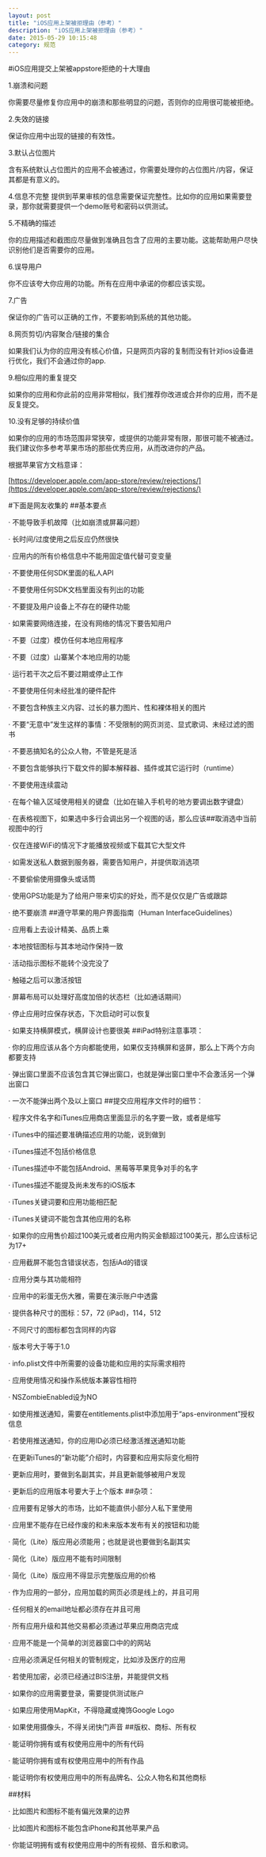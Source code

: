 ```yaml
---
layout: post
title: "iOS应用上架被拒理由（参考）"
description: "iOS应用上架被拒理由（参考）"
date: 2015-05-29 10:15:48
category: 规范
---
```

#iOS应用提交上架被appstore拒绝的十大理由 

1.崩溃和问题

你需要尽量修复你应用中的崩溃和那些明显的问题，否则你的应用很可能被拒绝。

2.失效的链接

保证你应用中出现的链接的有效性。

3.默认占位图片

含有系统默认占位图片的应用不会被通过，你需要处理你的占位图片/内容，保证其都是有意义的。

4.信息不完整
提供到苹果审核的信息需要保证完整性。比如你的应用如果需要登录，那你就需要提供一个demo账号和密码以供测试。

5.不精确的描述

你的应用描述和截图应尽量做到准确且包含了应用的主要功能。这能帮助用户尽快识别他们是否需要你的应用。

6.误导用户

你不应该夸大你应用的功能。所有在应用中承诺的你都应该实现。

7.广告

保证你的广告可以正确的工作，不要影响到系统的其他功能。

8.网页剪切/内容聚合/链接的集合

如果我们认为你的应用没有核心价值，只是网页内容的复制而没有针对ios设备进行优化，我们不会通过你的app.

9.相似应用的重复提交

如果你的应用和你此前的应用非常相似，我们推荐你改进或合并你的应用，而不是反复提交。

10.没有足够的持续价值

如果你的应用的市场范围非常狭窄，或提供的功能非常有限，那很可能不被通过。我们建议你多参考苹果市场的那些优秀应用，从而改进你的产品。


根据苹果官方文档意译：

[https://developer.apple.com/app-store/review/rejections/](https://developer.apple.com/app-store/review/rejections/)

#下面是网友收集的
##基本要点

·         不能导致手机故障（比如崩溃或屏幕问题）

·         长时间/过度使用之后反应仍然很快

·         应用内的所有价格信息中不能用固定值代替可变变量

·         不要使用任何SDK里面的私人API

·         不要使用任何SDK文档里面没有列出的功能

·         不要提及用户设备上不存在的硬件功能

·         如果需要网络连接，在没有网络的情况下要告知用户

·         不要（过度）模仿任何本地应用程序

·         不要（过度）山寨某个本地应用的功能

·         运行若干次之后不要过期或停止工作

·         不要使用任何未经批准的硬件配件

·         不要包含种族主义内容、过长的暴力图片、性和裸体相关的图片

·         不要“无意中”发生这样的事情：不受限制的网页浏览、显式歌词、未经过滤的图书

·         不要恶搞知名的公众人物，不管是死是活

·         不要包含能够执行下载文件的脚本解释器、插件或其它运行时（runtime）

·         不要使用连续震动

·         在每个输入区域使用相关的键盘（比如在输入手机号的地方要调出数字键盘）

·         在表格视图下，如果选中多行会调出另一个视图的话，那么应该##取消选中当前视图中的行

·         仅在连接WiFi的情况下才能播放视频或下载其它大型文件

·         如需发送私人数据到服务器，需要告知用户，并提供取消选项

·         不要偷偷使用摄像头或话筒

·         使用GPS功能是为了给用户带来切实的好处，而不是仅仅是广告或跟踪

·         绝不要崩溃
##遵守苹果的用户界面指南（Human InterfaceGuidelines）

·         应用看上去设计精美、品质上乘

·         本地按钮图标与其本地动作保持一致

·         活动指示图标不能转个没完没了

·         触碰之后可以激活按钮

·         屏幕布局可以处理好高度加倍的状态栏（比如通话期间）

·         停止应用时应保存状态，下次启动时可以恢复

·         如果支持横屏模式，横屏设计也要很美
##iPad特别注意事项：

·         你的应用应该从各个方向都能使用，如果仅支持横屏和竖屏，那么上下两个方向都要支持

·         弹出窗口里面不应该包含其它弹出窗口，也就是弹出窗口里中不会激活另一个弹出窗口

·         一次不能弹出两个及以上窗口
##提交应用程序文件时的细节：

·         程序文件名字和iTunes应用商店里面显示的名字要一致，或者是缩写

·         iTunes中的描述要准确描述应用的功能，说到做到

·         iTunes描述不包括价格信息

·         iTunes描述中不能包括Android、黑莓等苹果竞争对手的名字

·         iTunes描述不能提及尚未发布的iOS版本

·         iTunes关键词要和应用功能相匹配

·         iTunes关键词不能包含其他应用的名称

·         如果你的应用售价超过100美元或者应用内购买金额超过100美元，那么应该标记为17+

·         应用截屏不能包含错误状态，包括iAd的错误

·         应用分类与其功能相符

·         应用中的彩蛋无伤大雅，需要在演示账户中透露

·         提供各种尺寸的图标：57，72 (iPad)，114，512

·         不同尺寸的图标都包含同样的内容

·         版本号大于等于1.0

·         info.plist文件中所需要的设备功能和应用的实际需求相符

·         应用使用情况和操作系统版本兼容性相符

·         NSZombieEnabled设为NO 

·         如使用推送通知，需要在entitlements.plist中添加用于“aps-environment”授权信息

·         若使用推送通知，你的应用ID必须已经激活推送通知功能

·         在更新iTunes的“新功能”介绍时，内容要和应用实际变化相符

·         更新应用时，要做到名副其实，并且更新能够被用户发现

·         更新后的应用版本号要大于上个版本
##杂项：

·         应用要有足够大的市场，比如不能直供小部分人私下里使用

·         应用里不能存在已经作废的和未来版本发布有关的按钮和功能

·         简化（Lite）版应用必须能用；也就是说也要做到名副其实

·         简化（Lite）版应用不能有时间限制

·         简化（Lite）版应用不得显示完整版应用的价格

·         作为应用的一部分，应用加载的网页必须是线上的，并且可用

·         任何相关的email地址都必须存在并且可用

·         所有应用升级和其他交易都必须通过苹果应用商店完成

·         应用不能是一个简单的浏览器窗口中的的网站

·         应用必须满足任何相关的管制规定，比如涉及医疗的应用

·         若使用加密，必须已经通过BIS注册，并能提供文档

·         如果你的应用需要登录，需要提供测试账户

·         如果应用使用MapKit，不得隐藏或掩饰Google Logo

·         如果使用摄像头，不得关闭快门声音
##版权、商标、所有权

·         能证明你拥有或有权使用应用中的所有代码

·         能证明你拥有或有权使用应用中的所有作品

·         能证明你有权使用应用中的所有品牌名、公众人物名和其他商标

##材料

·         比如图片和图标不能有偏光效果的边界

·         比如图片和图标不能包含iPhone和其他苹果产品

·         你能证明拥有或有权使用应用中的所有视频、音乐和歌词。

 

